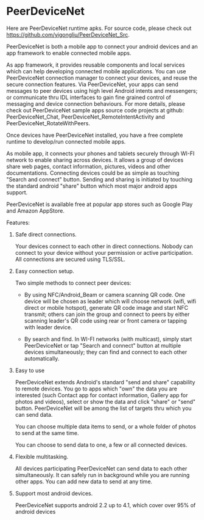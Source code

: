 PeerDeviceNet
=============

Here are PeerDeviceNet runtime apks. For source code, please check out https://github.com/yigongliu/PeerDeviceNet_Src.

PeerDeviceNet is both a mobile app to connect your android devices and an app framework to enable connected mobile apps.

As app framework, it provides reusable components and local services which can help developing connected mobile applications. You can use  PeerDeviceNet connection manager to connect your devices, and reuse the secure connection features. Via PeerDeviceNet, your apps can send messages to peer devices using high level Android intents and messengers; or communicate thru IDL interfaces to gain fine grained control of messaging and device connection behaviours. For more details, please check out PeerDeviceNet sample apps source code projects at github: PeerDeviceNet_Chat, PeerDeviceNet_RemoteIntentActivity and PeerDeviceNet_RotateWithPeers. 

Once devices have PeerDeviceNet installed, you have a free complete runtime to develop/run connected mobile apps. 

As mobile app, it connects your phones and tablets securely through WI-FI network to enable sharing across devices. It allows a group of devices share web pages, contact information, pictures, videos and other documentations. Connecting devices could be as simple as touching "Search and connect" button. Sending and sharing is initiated by touching the standard android "share" button which most major android apps support.

PeerDeviceNet is available free at popular app stores such as Google Play and Amazon AppStore.

Features:

1. Safe direct connections.

	Your devices connect to each other in direct connections. Nobody can connect to your device without your permission or active participation. All connections are secured using TLS/SSL.

2. Easy connection setup.

	Two simple methods to connect peer devices:
	
	* By using NFC/Android_Beam or camera scanning QR code. One device will be chosen as leader which will choose network (wifi, wifi direct or mobile hotspot), generate QR code image and start NFC transmit; others can join the group and connect to peers by either scanning leader's QR code using rear or front camera or tapping with leader device.

	* By search and find. In WI-FI networks (with multicast), simply start PeerDeviceNet or tap "Search and connect" button at multiple devices simultaneously; they can find and connect to each other automatically.

3. Easy to use

	PeerDeviceNet extends Android's standard "send and share" capability to remote devices. You go to apps which "own" the data you are interested (such Contact app for contact information, Gallery app for photos and videos), select or show the data and click "share" or "send" button. PeerDeviceNet will be among the list of targets thru which you can send data.

	You can choose multiple data items to send, or a whole folder of photos to send at the same time.

	You can choose to send data to one, a few or all connected devices.

4. Flexible multitasking.

	All devices participating PeerDeviceNet can send data to each other simultaneously. It can safely run in background while you are running other apps. You can add new data to send at any time.

5. Support most android devices.

	PeerDeviceNet supports android 2.2 up to 4.1, which cover over 95% of android devices

